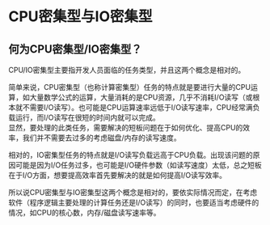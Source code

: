 # CPU密集型与IO密集型

## 何为CPU密集型/IO密集型？

CPU/IO密集型主要指开发人员面临的任务类型，并且这两个概念是相对的。

简单来说，CPU密集型（也称计算密集型）任务的特点就是要进行大量的CPU运算，如大量数学公式的运算，大量消耗的是CPU资源，几乎不消耗I/O读写（或根本就不需要I/O读写）。也可能是CPU运算速率远低于I/O读写速率，CPU经常满负载运行，而I/O读写在很短的时间内就可以完成。  
显然，要处理的此类任务，需要解决的短板问题在于如何优化、提高CPU的效率，我们并不需要去过多的考虑磁盘/内存的读写速度。

相对的，IO密集型任务的特点就是I/O读写负载远高于CPU负载。出现该问题的原因可能是因为I/O任务过多，也可能是I/O硬件参数（如读写速度）太低，总之短板在于I/O方面，想要提高效率首先要解决的就是如何提高I/O读写效率。 

所以说CPU密集型与IO密集型这两个概念是相对的，要依实际情况而定，在考虑软件（程序逻辑主要处理的计算任务还是I/O读写）的同时，也要适当考虑硬件的情况，如CPU的核心数，内存/磁盘读写速率等。